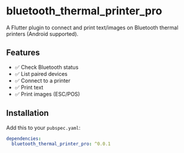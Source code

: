 # bluetooth_thermal_printer_pro

A Flutter plugin to connect and print text/images on Bluetooth thermal printers (Android supported).

## Features
- ✅ Check Bluetooth status
- ✅ List paired devices
- ✅ Connect to a printer
- ✅ Print text
- ✅ Print images (ESC/POS)

## Installation

Add this to your `pubspec.yaml`:

```yaml
dependencies:
  bluetooth_thermal_printer_pro: ^0.0.1

